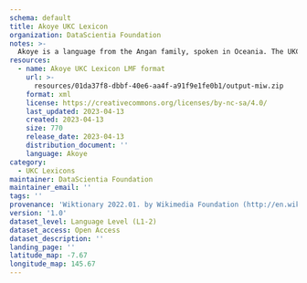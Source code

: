 ```yaml
---
schema: default
title: Akoye UKC Lexicon
organization: DataScientia Foundation
notes: >-
  Akoye is a language from the Angan family, spoken in Oceania. The UKC Lexicon of Akoye is represented as a lexico-semantic network. It consists of words, word senses, synsets, as well as sense-level and synset-level relationships.
resources:
  - name: Akoye UKC Lexicon LMF format
    url: >-
      resources/01da37f8-dbbf-40e6-aa4f-a91f9e1fe0b1/output-miw.zip
    format: xml
    license: https://creativecommons.org/licenses/by-nc-sa/4.0/
    last_updated: 2023-04-13
    created: 2023-04-13
    size: 770
    release_date: 2023-04-13
    distribution_document: ''
    language: Akoye
category:
  - UKC Lexicons
maintainer: DataScientia Foundation
maintainer_email: ''
tags: ''
provenance: 'Wiktionary 2022.01. by Wikimedia Foundation (http://en.wiktionary.org); Princeton WordNet 2.1 by Princeton University (https://wordnet.princeton.edu)'
version: '1.0'
dataset_level: Language Level (L1-2)
dataset_access: Open Access
dataset_description: ''
landing_page: ''
latitude_map: -7.67
longitude_map: 145.67
---
```

